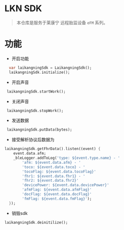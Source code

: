 # LKN SDK
> 本仓库是服务于莱康宁 远程胎监设备 `eFM` 系列。

# 功能

- 开启功能
```dart
  var laikangningSdk = LaikangningSdk();
  laikangningSdk.initialize();
```

- 开启声音
```dart
 laikangningSdk.startWork();
```

- 关闭声音
```dart
 laikangningSdk.stopWork();
```

- 发送数据
```dart
 laikangningSdk.putData(bytes);
```

- 接受解析协议后数据为
```dart
laikangningSdk.getFhrData().listen((event) {
    event.data.afm;
    _bleLogger.addToLog('type: ${event.type.name} - '
        'afm: ${event.data.afm} - '
        'toco: ${event.data.toco} - '
        'tocoFlag: ${event.data.tocoFlag}'
        'fhr1: ${event.data.fhr1} - '
        'fhr2: ${event.data.fhr2}'
        'devicePower: ${event.data.devicePower}'
        'afmFlag: ${event.data.afmFlag}'
        'docFlag: ${event.data.docFlag}'
        'fmFlag: ${event.data.fmFlag}');
  });
```

- 销毁sdk
```dart
laikangningSdk.deinitilize();
```